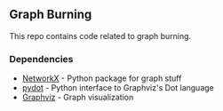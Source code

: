 ## Graph Burning

This repo contains code related to graph burning.

### Dependencies
- [NetworkX](https://networkx.github.io/) - Python package for graph stuff
- [pydot](https://github.com/erocarrera/pydot) - Python interface to Graphviz's Dot language
- [Graphviz](http://www.graphviz.org/) - Graph visualization 
